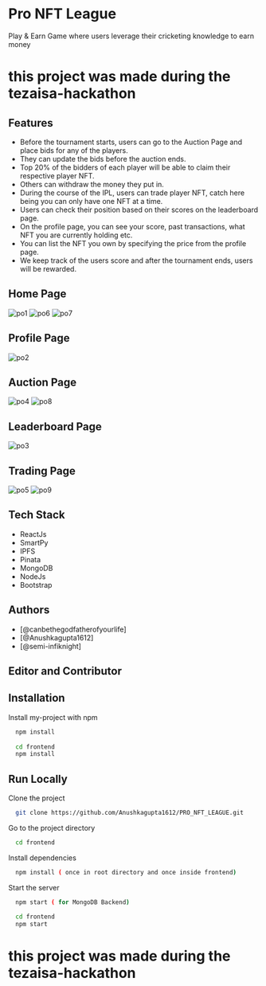 # Pro NFT League

Play & Earn Game where users leverage their cricketing knowledge to earn money


# this project was made during the tezaisa-hackathon

## Features

* Before the tournament starts, users can go to the Auction Page and place bids for any of the players.
* They can update the bids before the auction ends.
* Top 20% of the bidders of each player will be able to claim their respective player NFT.
* Others can withdraw the money they put in.
* During the course of the IPL, users can trade player NFT, catch here being you can only have one NFT at a time.
* Users can check their position based on their scores on the leaderboard page.
* On the profile page, you can see your score, past transactions, what NFT you are currently holding etc.
* You can list the NFT you own by specifying the price from the profile page.
* We keep track of the users score and after the tournament ends, users will be rewarded.


## Home Page
![po1](https://user-images.githubusercontent.com/77283508/183215716-bf4dbedc-53c6-40d0-8bb0-5749d16a130b.PNG)
![po6](https://user-images.githubusercontent.com/77283508/183216474-3e6dc165-6c96-466f-86b1-adbf4c64c351.PNG)
![po7](https://user-images.githubusercontent.com/77283508/183216487-979b2be5-b305-4ff5-8a48-f9a549473886.PNG)


## Profile Page
![po2](https://user-images.githubusercontent.com/77283508/183215742-bb031105-a703-408f-b958-a374b201ea57.PNG)

## Auction Page
![po4](https://user-images.githubusercontent.com/77283508/183215822-446406b0-8738-4e16-aed3-60acdd9f740d.PNG)
![po8](https://user-images.githubusercontent.com/77283508/183216511-648d1069-d69a-4a6c-b202-f54d05ddfe89.PNG)

## Leaderboard Page
![po3](https://user-images.githubusercontent.com/77283508/183215799-65649fdb-a157-4275-951b-bc8e4631ff13.PNG)

## Trading Page
![po5](https://user-images.githubusercontent.com/77283508/183215842-754c61fe-d24f-4370-bc86-137c78dffe5d.PNG)
![po9](https://user-images.githubusercontent.com/77283508/183216530-daca8815-df73-4de4-8dc0-5a03fffe8046.PNG)

## Tech Stack

* ReactJs
* SmartPy
* IPFS
* Pinata
* MongoDB
* NodeJs
* Bootstrap

## Authors

- [@canbethegodfatherofyourlife]
- [@Anushkagupta1612]
- [@semi-infiknight]

## Editor and Contributor 


## Installation

Install my-project with npm

```bash
  npm install 
  
  cd frontend
  npm install
```
    
## Run Locally

Clone the project

```bash
  git clone https://github.com/Anushkagupta1612/PRO_NFT_LEAGUE.git
```

Go to the project directory

```bash
  cd frontend
```

Install dependencies

```bash
  npm install ( once in root directory and once inside frontend)
```

Start the server

```bash
  npm start ( for MongoDB Backend)

  cd frontend
  npm start
```




# this project was made during the tezaisa-hackathon

